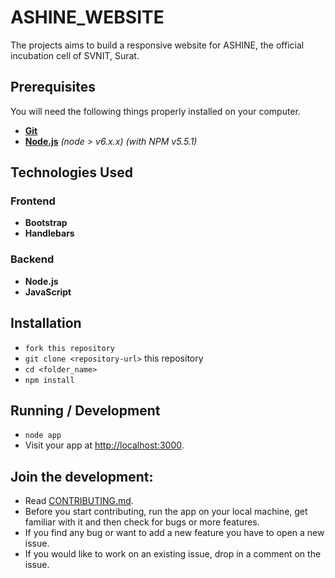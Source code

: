 # ASHINE_WEBSITE
The projects aims to build a responsive website for ASHINE, the official incubation cell of SVNIT, Surat.

## Prerequisites

You will need the following things properly installed on your computer.

* **[Git](https://git-scm.com/)**
* **[Node.js](https://nodejs.org/)** *(node > v6.x.x)* *(with NPM v5.5.1)*

## Technologies Used

### Frontend
* __Bootstrap__
* __Handlebars__

### Backend
* __Node.js__
* __JavaScript__

## Installation

* `fork this repository`
* `git clone <repository-url>` this repository
* `cd <folder_name>`
* `npm install`

## Running / Development

* `node app`
* Visit your app at [http://localhost:3000](http://localhost:3000).

## Join the development:

* Read [CONTRIBUTING.md](https://github.com/littlestar642/ASHINE_WEBSITE/blob/master/CONTRIBUTING.md).
* Before you start contributing, run the app on your local machine, get familiar with it and then check for bugs 
or more features.
* If you find any bug or want to add a new feature you have to open a new issue.
* If you would like to work on an existing issue, drop in a comment on the issue.
